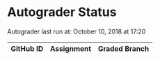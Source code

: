 # Autograder Status
Autograder last run at: October 10, 2018 at 17:20

| GitHub ID | Assignment | Graded Branch |
|-----------|------------|---------------|
